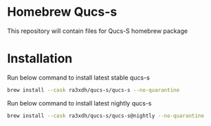 # Homebrew Qucs-s

This repository will contain files for Qucs-S homebrew package

# Installation

Run below command to install latest stable qucs-s
```bash
brew install --cask ra3xdh/qucs-s/qucs-s --no-quarantine
```

Run below command to install latest nightly qucs-s
```bash
brew install --cask ra3xdh/qucs-s/qucs-s@nightly --no-quarantine
```
